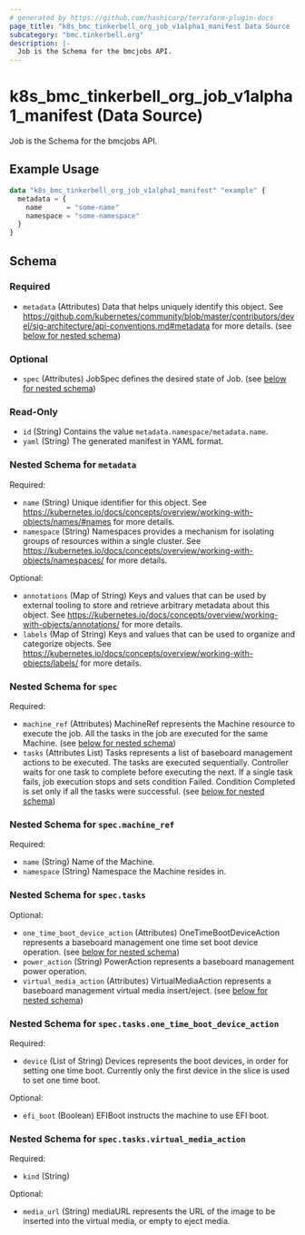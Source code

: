 ```yaml
---
# generated by https://github.com/hashicorp/terraform-plugin-docs
page_title: "k8s_bmc_tinkerbell_org_job_v1alpha1_manifest Data Source - terraform-provider-k8s"
subcategory: "bmc.tinkerbell.org"
description: |-
  Job is the Schema for the bmcjobs API.
---
```


# k8s_bmc_tinkerbell_org_job_v1alpha1_manifest (Data Source)

Job is the Schema for the bmcjobs API.

## Example Usage

```terraform
data "k8s_bmc_tinkerbell_org_job_v1alpha1_manifest" "example" {
  metadata = {
    name      = "some-name"
    namespace = "some-namespace"
  }
}
```

<!-- schema generated by tfplugindocs -->
## Schema

### Required

- `metadata` (Attributes) Data that helps uniquely identify this object. See https://github.com/kubernetes/community/blob/master/contributors/devel/sig-architecture/api-conventions.md#metadata for more details. (see [below for nested schema](#nestedatt--metadata))

### Optional

- `spec` (Attributes) JobSpec defines the desired state of Job. (see [below for nested schema](#nestedatt--spec))

### Read-Only

- `id` (String) Contains the value `metadata.namespace/metadata.name`.
- `yaml` (String) The generated manifest in YAML format.

<a id="nestedatt--metadata"></a>
### Nested Schema for `metadata`

Required:

- `name` (String) Unique identifier for this object. See https://kubernetes.io/docs/concepts/overview/working-with-objects/names/#names for more details.
- `namespace` (String) Namespaces provides a mechanism for isolating groups of resources within a single cluster. See https://kubernetes.io/docs/concepts/overview/working-with-objects/namespaces/ for more details.

Optional:

- `annotations` (Map of String) Keys and values that can be used by external tooling to store and retrieve arbitrary metadata about this object. See https://kubernetes.io/docs/concepts/overview/working-with-objects/annotations/ for more details.
- `labels` (Map of String) Keys and values that can be used to organize and categorize objects. See https://kubernetes.io/docs/concepts/overview/working-with-objects/labels/ for more details.


<a id="nestedatt--spec"></a>
### Nested Schema for `spec`

Required:

- `machine_ref` (Attributes) MachineRef represents the Machine resource to execute the job. All the tasks in the job are executed for the same Machine. (see [below for nested schema](#nestedatt--spec--machine_ref))
- `tasks` (Attributes List) Tasks represents a list of baseboard management actions to be executed. The tasks are executed sequentially. Controller waits for one task to complete before executing the next. If a single task fails, job execution stops and sets condition Failed. Condition Completed is set only if all the tasks were successful. (see [below for nested schema](#nestedatt--spec--tasks))

<a id="nestedatt--spec--machine_ref"></a>
### Nested Schema for `spec.machine_ref`

Required:

- `name` (String) Name of the Machine.
- `namespace` (String) Namespace the Machine resides in.


<a id="nestedatt--spec--tasks"></a>
### Nested Schema for `spec.tasks`

Optional:

- `one_time_boot_device_action` (Attributes) OneTimeBootDeviceAction represents a baseboard management one time set boot device operation. (see [below for nested schema](#nestedatt--spec--tasks--one_time_boot_device_action))
- `power_action` (String) PowerAction represents a baseboard management power operation.
- `virtual_media_action` (Attributes) VirtualMediaAction represents a baseboard management virtual media insert/eject. (see [below for nested schema](#nestedatt--spec--tasks--virtual_media_action))

<a id="nestedatt--spec--tasks--one_time_boot_device_action"></a>
### Nested Schema for `spec.tasks.one_time_boot_device_action`

Required:

- `device` (List of String) Devices represents the boot devices, in order for setting one time boot. Currently only the first device in the slice is used to set one time boot.

Optional:

- `efi_boot` (Boolean) EFIBoot instructs the machine to use EFI boot.


<a id="nestedatt--spec--tasks--virtual_media_action"></a>
### Nested Schema for `spec.tasks.virtual_media_action`

Required:

- `kind` (String)

Optional:

- `media_url` (String) mediaURL represents the URL of the image to be inserted into the virtual media, or empty to eject media.
